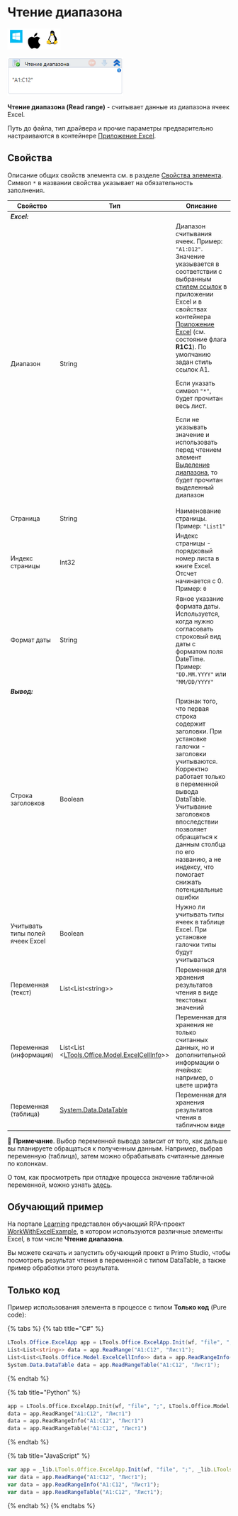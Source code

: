 # Чтение диапазона

![](<../../../.gitbook/assets/image (100) (1) (1) (1) (1) (1) (1) (10) (175).png>)

![](<../../../.gitbook/assets/image (75).png>)

**Чтение диапазона (Read range)** - считывает данные из диапазона ячеек Excel.

Путь до файла, тип драйвера и прочие параметры предварительно настраиваются в контейнере [Приложение Excel](https://docs.primo-rpa.ru/primo-rpa/g_elements/el_basic/els_excel/el_excel_app).

## Свойства
Описание общих свойств элемента см. в разделе [Свойства элемента](https://docs.primo-rpa.ru/primo-rpa/primo-studio/process/elements#svoistva-elementa).\
Символ `*` в названии свойства указывает на обязательность заполнения.

| Свойство                | Тип                                              | Описание                                                          |
| ----------------------- | ------------------------------------------------ | ----------------------------------------------------------------- |
| ***Excel:***             |  |   |
| Диапазон                | String                                           | Диапазон считывания ячеек. Пример: `"A1:D12"`. Значение указывается в соответствии с выбранным [стилем ссылок](https://learn.microsoft.com/ru-ru/office/troubleshoot/excel/numeric-columns-and-rows#more-information) в приложении Excel и в свойствах контейнера [Приложение Excel](https://docs.primo-rpa.ru/primo-rpa/g_elements/el_basic/els_excel/el_excel_app) (см. состояние флага **R1C1**). По умолчанию задан стиль ссылок A1. <p></p> <p>Если указать символ `"*"`, будет прочитан весь лист.</p> <p>Если не указывать значение и использовать перед чтением элемент [Выделение диапазона](https://docs.primo-rpa.ru/primo-rpa/g_elements/el_basic/els_excel/el_excel_selectrange), то будет прочитан выделенный диапазон</p>|
| Страница                | String                                           | Наименование страницы. Пример: `"List1"`                               |
| Индекс страницы         | Int32                                            | Индекс страницы - порядковый номер листа в книге Excel. Отсчет начинается с 0. Пример: `0` |
| Формат даты             | String                                           | Явное указание формата даты. Используется, когда нужно согласовать строковый вид даты с форматом поля DateTime. Пример: `"DD.MM.YYYY"` или `"MM/DD/YYYY"`|
| ***Вывод:***             |  |   |              
| Строка заголовков       | Boolean                                          | Признак того, что первая строка содержит заголовки. При установке галочки - заголовки учитываются. Корректно работает только в переменной вывода DataTable. Учитывание заголовков впоследствии позволяет обращаться к данным столбца по его названию, а не индексу, что помогает снижать потенциальные ошибки |
| Учитывать типы полей ячеек Excel | Boolean                                 | Нужно ли учитывать типы ячеек в таблице Excel. При установке галочки типы будут учитываться |
| Переменная (текст)      | List\<List\<string>>                             | Переменная для хранения результатов чтения в виде текстовых значений |
| Переменная (информация) | List\<List \<[LTools.Office.Model.ExcelCellInfo](https://docs.primo-rpa.ru/primo-rpa/g_elements/osnovnye-elementy/prilozhenie-excel/datatypes/excelcellinfo)>> | Переменная для хранения не только считанных данных, но и дополнительной информации о ячейках: например, о цвете шрифта |
| Переменная (таблица)    | [System.Data.DataTable](https://learn.microsoft.com/ru-ru/dotnet/api/system.data.datatable?view=net-6.0) | Переменная для хранения результатов чтения в табличном виде |

:small_blue_diamond: **Примечание**. Выбор переменной вывода зависит от того, как дальше вы планируете обращаться к полученным данным. Например, выбрав переменную (таблица), затем можно обрабатывать считанные данные по колонкам. 

О том, как просмотреть при отладке процесса значение табличной переменной, можно узнать [здесь](https://docs.primo-rpa.ru/primo-rpa/primo-studio/process/debug#panel-vyvod). 


## Обучающий пример

На портале [Learning](https://github.com/PrimoRPA/Learning) представлен обучающий RPA-проект [WorkWithExcelExample](https://github.com/PrimoRPA/Learning/tree/master/WorkWithExcelExample), в котором используются различные элементы Excel, в том числе **Чтение диапазона**. 

Вы можете скачать и запустить обучающий проект в Primo Studio, чтобы посмотреть результат чтения в переменной с типом DataTable, а также пример обработки этого результата.


## Только код
Пример использования элемента в процессе с типом **Только код** (Pure code):

{% tabs %}
{% tab title="C#" %}
```csharp
LTools.Office.ExcelApp app = LTools.Office.ExcelApp.Init(wf, "file", ";", LTools.Office.Model.InteropTypes.DX);
List<List<string>> data = app.ReadRange("A1:C12", "Лист1");
List<List<LTools.Office.Model.ExcelCellInfo>> data = app.ReadRangeInfo("A1:C12", "Лист1");
System.Data.DataTable data = app.ReadRangeTable("A1:C12", "Лист1");
```
{% endtab %}

{% tab title="Python" %}
```python
app = LTools.Office.ExcelApp.Init(wf, "file", ";", LTools.Office.Model.InteropTypes.DX)
data = app.ReadRange("A1:C12", "Лист1")
data = app.ReadRangeInfo("A1:C12", "Лист1")
data = app.ReadRangeTable("A1:C12", "Лист1")
```
{% endtab %}

{% tab title="JavaScript" %}
```javascript
var app = _lib.LTools.Office.ExcelApp.Init(wf, "file", ";", _lib.LTools.Office.Model.InteropTypes.DX);
var data = app.ReadRange("A1:C12", "Лист1");
var data = app.ReadRangeInfo("A1:C12", "Лист1");
var data = app.ReadRangeTable("A1:C12", "Лист1");
```
{% endtab %}
{% endtabs %}
